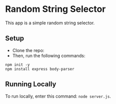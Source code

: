 # Random String Selector
This app is a simple random string selector.

## Setup
- Clone the repo: 
- Then, run the following commands:
```
npm init -y
npm install express body-parser

```
## Running Locally
To run locally, enter this command: `node server.js`.

